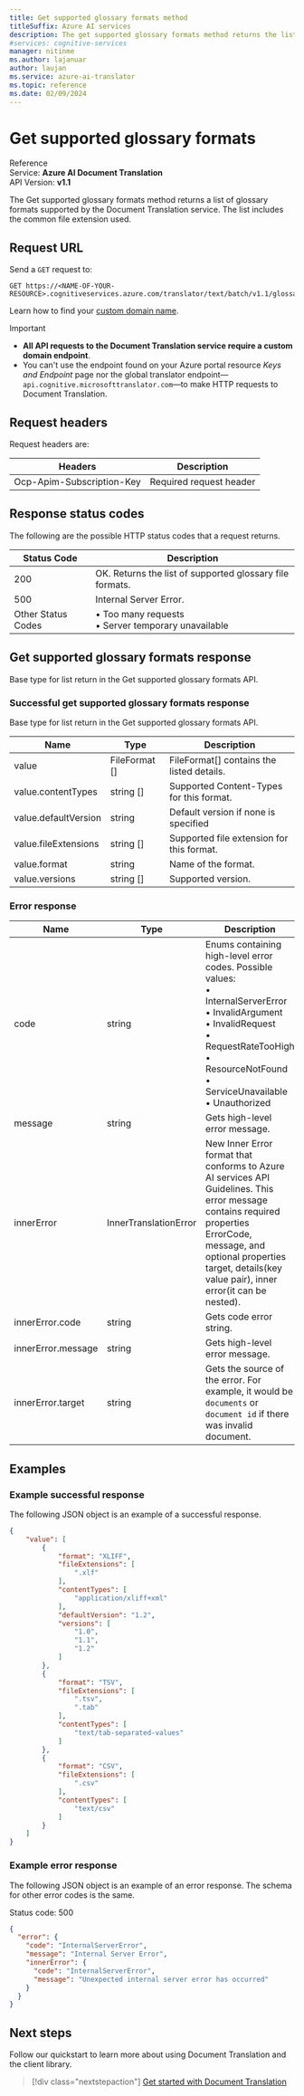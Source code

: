 ```yaml
---
title: Get supported glossary formats method
titleSuffix: Azure AI services
description: The get supported glossary formats method returns the list of supported glossary formats.
#services: cognitive-services
manager: nitinme
ms.author: lajanuar
author: laujan
ms.service: azure-ai-translator
ms.topic: reference
ms.date: 02/09/2024
---
```


# Get supported glossary formats

Reference</br>
Service: **Azure AI Document Translation**</br>
API Version: **v1.1**</br>

The Get supported glossary formats method returns a list of glossary formats supported by the Document Translation service. The list includes the common file extension used.

## Request URL

Send a `GET` request to:
```HTTP
GET https://<NAME-OF-YOUR-RESOURCE>.cognitiveservices.azure.com/translator/text/batch/v1.1/glossaries/formats
```

Learn how to find your [custom domain name](../quickstarts/asynchronous-rest-api.md).

> [!IMPORTANT]
>
> * **All API requests to the Document Translation service require a custom domain endpoint**.
> * You can't use the endpoint found on your Azure portal resource _Keys and Endpoint_ page nor the global translator endpoint—`api.cognitive.microsofttranslator.com`—to make HTTP requests to Document Translation.

## Request headers

Request headers are:

|Headers|Description|
|--- |--- |
|Ocp-Apim-Subscription-Key|Required request header|

## Response status codes

The following are the possible HTTP status codes that a request returns.

|Status Code|Description|
|--- |--- |
|200|OK. Returns the list of supported glossary file formats.|
|500|Internal Server Error.|
|Other Status Codes|&bullet; Too many requests<br>&bullet; Server temporary unavailable|


## Get supported glossary formats response

Base type for list return in the Get supported glossary formats API.

### Successful get supported glossary formats response

Base type for list return in the Get supported glossary formats API.

|Name|Type|Description|
|--- |--- |--- |
|value|FileFormat []|FileFormat[] contains the listed details.|
|value.contentTypes|string []|Supported Content-Types for this format.|
|value.defaultVersion|string|Default version if none is specified|
|value.fileExtensions|string []| Supported file extension for this format.|
|value.format|string|Name of the format.|
|value.versions|string []| Supported version.|

### Error response

|Name|Type|Description|
|--- |--- |--- |
|code|string|Enums containing high-level error codes. Possible values:<br/>&bullet; InternalServerError<br>&bullet; InvalidArgument<br>&bullet; InvalidRequest<br>&bullet; RequestRateTooHigh<br>&bullet; ResourceNotFound<br>&bullet; ServiceUnavailable<br>&bullet; Unauthorized|
|message|string|Gets high-level error message.|
|innerError|InnerTranslationError|New Inner Error format that conforms to Azure AI services API Guidelines. This error message contains required properties ErrorCode, message, and optional properties target, details(key value pair), inner error(it can be nested).|
|innerError.code|string|Gets code error string.|
|innerError.message|string|Gets high-level error message.|
|innerError.target|string|Gets the source of the error. For example, it would be `documents` or `document id` if there was invalid document.|

## Examples

### Example successful response

The following JSON object is an example of a successful response.

```JSON
{
    "value": [
        {
            "format": "XLIFF",
            "fileExtensions": [
                ".xlf"
            ],
            "contentTypes": [
                "application/xliff+xml"
            ],
            "defaultVersion": "1.2",
            "versions": [
                "1.0",
                "1.1",
                "1.2"
            ]
        },
        {
            "format": "TSV",
            "fileExtensions": [
                ".tsv",
                ".tab"
            ],
            "contentTypes": [
                "text/tab-separated-values"
            ]
        },
        {
            "format": "CSV",
            "fileExtensions": [
                ".csv"
            ],
            "contentTypes": [
                "text/csv"
            ]
        }
    ]
}

```

### Example error response

The following JSON object is an example of an error response. The schema for other error codes is the same.

Status code: 500

```JSON
{
  "error": {
    "code": "InternalServerError",
    "message": "Internal Server Error",
    "innerError": {
      "code": "InternalServerError",
      "message": "Unexpected internal server error has occurred"
    }
  }
}
```

## Next steps

Follow our quickstart to learn more about using Document Translation and the client library.

> [!div class="nextstepaction"]
> [Get started with Document Translation](../quickstarts/asynchronous-rest-api.md)
